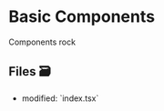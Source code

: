 # Basic Components

Components rock

## Files 🗃

<ul>
  <li className="flex gap-2">
    <span>modified:</span>
    <LaunchEditor file="/Users/kentcdodds/code/epicweb-dev/kcdshop/packages/example/exercises/03-react-components/01-03.problem/index.tsx">
      `index.tsx`
    </LaunchEditor>
  </li>
</ul>
